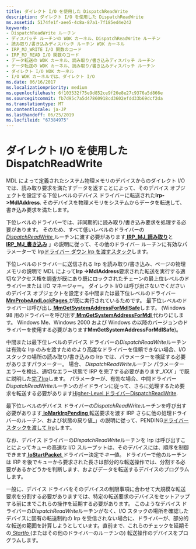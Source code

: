 ```yaml
---
title: ダイレクト I/O を使用した DispatchReadWrite
description: ダイレクト I/O を使用した DispatchReadWrite
ms.assetid: 5174fe1f-aee5-4c8a-87a1-7f185ed4e242
keywords:
- DispatchReadWrite ルーチン
- ディスパッチ ルーチンの WDK カーネル、DispatchReadWrite ルーチン
- 読み取り/書き込みディスパッチ ルーチン WDK カーネル
- IRP_MJ_WRITE I/O 関数のコード
- IRP_MJ_READ I/O 関数のコード
- データ転送の WDK カーネル、読み取り/書き込みディスパッチ ルーチン
- データ転送の WDK カーネル、読み取り/書き込みディスパッチ ルーチン
- ダイレクト I/O WDK カーネル
- I/O WDK カーネルでは、ダイレクト I/O
ms.date: 06/16/2017
ms.localizationpriority: medium
ms.openlocfilehash: 6f103532f75e9d852ce9f26e8e27c9376a5d866e
ms.sourcegitcommit: fb7d95c7a5d47860918cd3602efdd33b69dcf2da
ms.translationtype: MT
ms.contentlocale: ja-JP
ms.lasthandoff: 06/25/2019
ms.locfileid: "67384975"
---
```

# <a name="dispatchreadwrite-using-direct-io"></a>ダイレクト I/O を使用した DispatchReadWrite





MDL によって定義されたシステム物理メモリのデバイスからのダイレクト I/O では、読み取り要求を満たすデータを返すことによって、そのデバイス オブジェクトを設定する下位レベルのデバイス ドライバーに転送された**Irp-&gt;MdlAddress**. そのデバイスを物理メモリをシステムからデータを転送して、書き込み要求を満たします。

下位レベルのドライバーでは、非同期的に読み取り/書き込み要求を処理する必要があります。 そのため、すべて低いレベルのドライバーの[ *DispatchReadWrite* ](https://docs.microsoft.com/windows-hardware/drivers/ddi/content/wdm/nc-wdm-driver_dispatch)ルーチンに渡す必要があります[ **IRP\_MJ\_読み取り**](https://docs.microsoft.com/windows-hardware/drivers/kernel/irp-mj-read)と[ **IRP\_MJ\_書き込み**](https://docs.microsoft.com/windows-hardware/drivers/kernel/irp-mj-write) 」の説明に従って、その他のドライバー ルーチンに有効なパラメーターで Irp[ドライバー ダウン Irp を渡すスタック](passing-irps-down-the-driver-stack.md)します。

下位レベルのドライバーに送信される Irp を読み取り/書き込み、ページの物理メモリの説明で MDL によって**Irp -&gt;MdlAddress**要求された転送を実行する適切なアクセス権を調査が既にあり既にロックされたチェーンの最上位レベルのドライバーまたは I/O マネージャー。 ダイレクト I/O は呼び出さないでくださいのデバイス オブジェクトを設定する中間または最下位レベルのドライバー [ **MmProbeAndLockPages** ](https://docs.microsoft.com/windows-hardware/drivers/ddi/content/wdm/nf-wdm-mmprobeandlockpages)が既に実行されているためです。 最下位レベルのドライバーは呼び出し[ **MmGetSystemAddressForMdlSafe**](https://docs.microsoft.com/windows-hardware/drivers/kernel/mm-bad-pointer)します。 (Windows 98 用のドライバーを呼び出す[ **MmGetSystemAddressForMdl** ](https://docs.microsoft.com/windows-hardware/drivers/ddi/content/wdm/nf-wdm-mmgetsystemaddressformdl)代わりにします。 Windows Me、Windows 2000 および Windows の以降のバージョンのドライバーを使用する必要があります**MmGetSystemAddressForMdlSafe**)。

中間または最下位レベルのデバイス ドライバーの*DispatchReadWrite*ルーチンは有効な Irp のみを渡すためのより高度なドライバーを信頼できない場合、I/O スタックの場所の読み取り/書き込みの Irp では、パラメーターを検証する必要がありますパラメーター。 場合、 *DispatchReadWrite*ルーチン パラメーター エラーを検出、適切なエラー状態で IRP を完了する必要があります\_*XXX* 」で既に説明した[完了Irp](completing-irps.md)します。 パラメーターが、有効な場合、中間ドライバー *DispatchReadWrite*ルーチンのガイドラインに従って、さらに処理するため要求を転送する必要があります[Higher-Level ドライバーDispatchReadWrite](dispatchreadwrite-in-higher-level-drivers.md).

最下位レベルのデバイス ドライバーの*DispatchReadWrite*ルーチンを呼び出す必要があります[ **IoMarkIrpPending** ](https://docs.microsoft.com/windows-hardware/drivers/ddi/content/wdm/nf-wdm-iomarkirppending)転送要求を渡す IRP さらに他の処理ドライバーのルーチン、および状態の戻り値\_」の説明に従って、PENDING[ドライバー スタックを渡して Irp](passing-irps-down-the-driver-stack.md)します。

なお、デバイス ドライバーの*DispatchReadWrite*ルーチンを Irp は呼び出すことによってキューの高速な I/O スループットは、そのデバイスには、順序を制御できます[ **IoStartPacket** ](https://docs.microsoft.com/windows-hardware/drivers/ddi/content/ntifs/nf-ntifs-iostartpacket)ドライバー決定で*キー*値。 ドライバーで他のルーチンは IRP を後でキューから要求された長さは部分的な転送操作では、分割する必要があるかどうかを判断します、およびデータを転送するデバイスのプログラムします。

一般に、デバイス ドライバをそのデバイスの制限事項に合わせて大規模な転送要求を分割する必要がありますでは、特定の転送要求のデバイスをセットアップする前にまでこれらの操作を延期する必要があります。 このようなデバイス ドライバーの*DispatchReadWrite*ルーチンがなく、I/O スタックの場所を確認したデバイスに固有の転送制約の Irp を受信されない場合に、ドライバーが、部分的な転送の範囲を計算しようとしています。直前まで、これらのチェックを延期その[ *StartIo* ](https://docs.microsoft.com/windows-hardware/drivers/ddi/content/wdm/nc-wdm-driver_startio) (またはその他のドライバーのルーチンの) 転送操作のデバイスをプログラムします。

 

 




